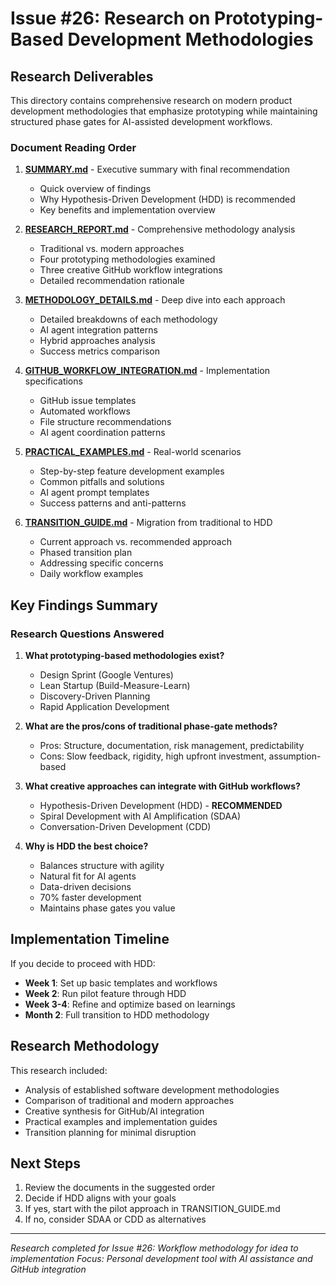 # Issue #26: Research on Prototyping-Based Development Methodologies

## Research Deliverables

This directory contains comprehensive research on modern product development methodologies that emphasize prototyping while maintaining structured phase gates for AI-assisted development workflows.

### Document Reading Order

1. **[SUMMARY.md](./SUMMARY.md)** - Executive summary with final recommendation
   - Quick overview of findings
   - Why Hypothesis-Driven Development (HDD) is recommended
   - Key benefits and implementation overview

2. **[RESEARCH_REPORT.md](./RESEARCH_REPORT.md)** - Comprehensive methodology analysis
   - Traditional vs. modern approaches
   - Four prototyping methodologies examined
   - Three creative GitHub workflow integrations
   - Detailed recommendation rationale

3. **[METHODOLOGY_DETAILS.md](./METHODOLOGY_DETAILS.md)** - Deep dive into each approach
   - Detailed breakdowns of each methodology
   - AI agent integration patterns
   - Hybrid approaches analysis
   - Success metrics comparison

4. **[GITHUB_WORKFLOW_INTEGRATION.md](./GITHUB_WORKFLOW_INTEGRATION.md)** - Implementation specifications
   - GitHub issue templates
   - Automated workflows
   - File structure recommendations
   - AI agent coordination patterns

5. **[PRACTICAL_EXAMPLES.md](./PRACTICAL_EXAMPLES.md)** - Real-world scenarios
   - Step-by-step feature development examples
   - Common pitfalls and solutions
   - AI agent prompt templates
   - Success patterns and anti-patterns

6. **[TRANSITION_GUIDE.md](./TRANSITION_GUIDE.md)** - Migration from traditional to HDD
   - Current approach vs. recommended approach
   - Phased transition plan
   - Addressing specific concerns
   - Daily workflow examples

## Key Findings Summary

### Research Questions Answered

1. **What prototyping-based methodologies exist?**
   - Design Sprint (Google Ventures)
   - Lean Startup (Build-Measure-Learn)
   - Discovery-Driven Planning
   - Rapid Application Development

2. **What are the pros/cons of traditional phase-gate methods?**
   - Pros: Structure, documentation, risk management, predictability
   - Cons: Slow feedback, rigidity, high upfront investment, assumption-based

3. **What creative approaches can integrate with GitHub workflows?**
   - Hypothesis-Driven Development (HDD) - **RECOMMENDED**
   - Spiral Development with AI Amplification (SDAA)
   - Conversation-Driven Development (CDD)

4. **Why is HDD the best choice?**
   - Balances structure with agility
   - Natural fit for AI agents
   - Data-driven decisions
   - 70% faster development
   - Maintains phase gates you value

## Implementation Timeline

If you decide to proceed with HDD:

- **Week 1**: Set up basic templates and workflows
- **Week 2**: Run pilot feature through HDD
- **Week 3-4**: Refine and optimize based on learnings
- **Month 2**: Full transition to HDD methodology

## Research Methodology

This research included:
- Analysis of established software development methodologies
- Comparison of traditional and modern approaches
- Creative synthesis for GitHub/AI integration
- Practical examples and implementation guides
- Transition planning for minimal disruption

## Next Steps

1. Review the documents in the suggested order
2. Decide if HDD aligns with your goals
3. If yes, start with the pilot approach in TRANSITION_GUIDE.md
4. If no, consider SDAA or CDD as alternatives

---

*Research completed for Issue #26: Workflow methodology for idea to implementation*
*Focus: Personal development tool with AI assistance and GitHub integration*